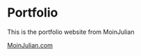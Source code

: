 # Portfolio

This is the portfolio website from MoinJulian

[MoinJulian.com](https://moinjulian.com)